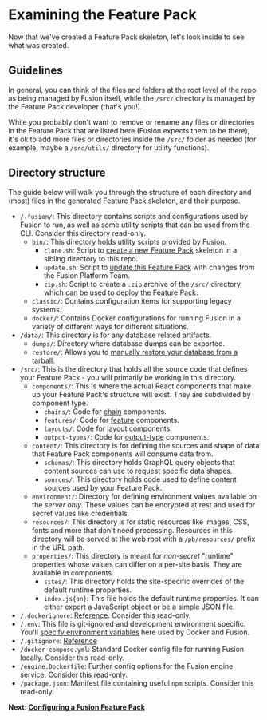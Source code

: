 # Examining the Feature Pack

Now that we've created a Feature Pack skeleton, let's look inside to see what was created.

## Guidelines

In general, you can think of the files and folders at the root level of the repo as being managed by Fusion itself, while the `/src/` directory is managed by the Feature Pack developer (that's you!).

While you probably don't want to remove or rename any files or directories in the Feature Pack that are listed here (Fusion expects them to be there), it's ok to add more files or directories inside the `/src/` folder as needed (for example, maybe a `/src/utils/` directory for utility functions).

## Directory structure

The guide below will walk you through the structure of each directory and (most) files in the generated Feature Pack skeleton, and their purpose.

- `/.fusion/`: This directory contains scripts and configurations used by Fusion to run, as well as some utility scripts that can be used from the CLI. Consider this directory read-only.
  - `bin/`: This directory holds utility scripts provided by Fusion.
    -  `clone.sh`: Script to [create a new Feature Pack](./creating-feature-pack.md) skeleton in a sibling directory to this repo.
    - `update.sh`: Script to [update this Feature Pack](./keeping-up-to-date.md) with changes from the Fusion Platform Team.
    - `zip.sh`: Script to create a `.zip` archive of the `/src/` directory, which can be used to deploy the Feature Pack.
  - `classic/`: Contains configuration items for supporting legacy systems.
  - `docker/`: Contains Docker configurations for running Fusion in a variety of different ways for different situations.
- `/data/`: This directory is for any database related artifacts.
  - `dumps/`: Directory where database dumps can be exported.
  - `restore/`: Allows you to [manually restore your database from a tarball](./configuring-feature-pack.md#populating-the-admin-database).
- `/src/`: This is the directory that holds all the source code that defines your Feature Pack - you will primarily be working in this directory.
  - `components/`: This is where the actual React components that make up your Feature Pack's structure will exist. They are subdivided by component type.
    - `chains/`: Code for [chain](../api/feature-pack/components/chain.md) components.
    - `features/`: Code for [feature](../api/feature-pack/components/feature.md) components.
    - `layouts/`: Code for [layout](../api/feature-pack/components/layout.md) components.
    - `output-types/`: Code for [output-type](../api/feature-pack/components/output-type.md) components.
  - `content/`: This directory is for defining the sources and shape of data that Feature Pack components will consume data from.
    - `schemas/`: This directory holds GraphQL query objects that content sources can use to request specific data shapes.
    - `sources/`: This directory holds code used to define content sources used by your Feature Pack.
  - `environment/`: Directory for defining environment values available on the *server only*. These values can be encrypted at rest and used for secret values like credentials.
  - `resources/`: This directory is for static resources like images, CSS, fonts and more that don't need processing. Resources in this directory will be served at the web root with a `/pb/resources/` prefix in the URL path.
  - `properties/`: This directory is meant for *non-secret* "runtime" properties whose values can differ on a per-site basis. They are available in components.
    - `sites/`: This directory holds the site-specific overrides of the default runtime properties.
    - `index.js{on}`: This file holds the default runtime properties. It can either export a JavaScript object or be a simple JSON file.
- `/.dockerignore`: [Reference](https://docs.docker.com/engine/reference/builder/#dockerignore-file). Consider this read-only.
- `/.env`: This file is git-ignored and development environment specific. You'll [specify environment variables](./using-environment-secrets.md) here used by Docker and Fusion.
- `/.gitignore`: [Reference](https://git-scm.com/docs/gitignore)
- `/docker-compose.yml`: Standard Docker config file for running Fusion locally. Consider this read-only.
- `/engine.Dockerfile`: Further config options for the Fusion engine service. Consider this read-only.
- `/package.json`: Manifest file containing useful `npm` scripts. Consider this read-only.

**Next: [Configuring a Fusion Feature Pack](./configuring-feature-pack.md)**

